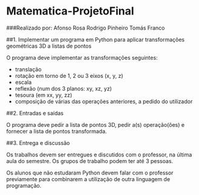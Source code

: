 # Matematica-ProjetoFinal

###Realizado por:
  Afonso Rosa
  Rodrigo Pinheiro
  Tomás Franco
  
##1.	Implementar um programa em Python para aplicar transformações geométricas 3D a listas de pontos

O programa deve implementar as transformações seguintes:
- translação
- rotação em torno de 1, 2 ou 3 eixos (x, y, z)
- escala
- reflexão (num dos 3 planos: xy, xz, yz)
- tesoura (em xx, yy, zz)
- composição de várias das operações anteriores, a pedido do utilizador


##2.	Entradas e saídas

O programa deve pedir a lista de pontos 3D, pedir a(s) operação(ões) e fornecer a lista de pontos transformada.

##3.	Entrega e discussão

Os trabalhos devem ser entregues e discutidos com o professor, na última aula do semestre.
Os grupos de trabalho podem ter até 3 pessoas.

Os alunos que não estudaram Python devem falar com o professor previamente para combinarem a utilização de outra linguagem de programação.
